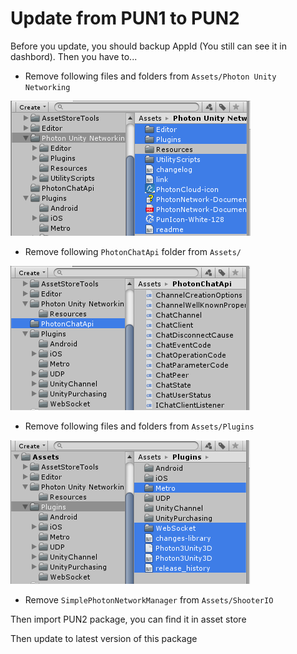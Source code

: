 # Update from PUN1 to PUN2

Before you update, you should backup AppId (You still can see it in dashbord).
Then you have to...

- Remove following files and folders from `Assets/Photon Unity Networking`

![](../images/pun2-1.png)

- Remove following `PhotonChatApi` folder from `Assets/`

![](../images/pun2-2.png)

- Remove following files and folders from `Assets/Plugins`

![](../images/pun2-3.png)

- Remove `SimplePhotonNetworkManager` from `Assets/ShooterIO`

Then import PUN2 package, you can find it in asset store

Then update to latest version of this package